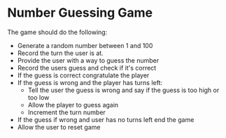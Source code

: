 # Number Guessing Game

The game should do the following:

- Generate a random number between 1 and 100
- Record the turn the user is at.
- Provide the user with a way to guess the number
- Record the users guess and check if it's correct
- If the guess is correct congratulate the player
- If the guess is wrong and the player has turns left:
  - Tell the user the guess is wrong and say if the guess is too high or too low
  - Allow the player to guess again
  - Increment the turn number
- If the guess if wrong and user has no turns left end the game
- Allow the user to reset game
